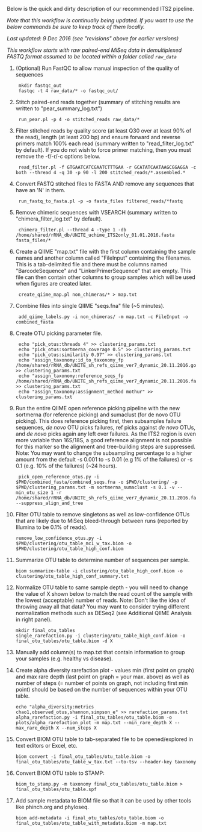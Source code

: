 Below is the quick and dirty description of our recommended ITS2 pipeline.
  
_Note that this workflow is continually being updated. If you want to use the below commands be sure to keep track of them locally._    
    
_Last updated: 9 Dec 2016 (see "revisions" above for earlier versions)_    
     
  
*This workflow starts with raw paired-end MiSeq data in demultiplexed FASTQ format assumed to be located within a folder called `raw_data`*

1. (Optional) Run FastQC to allow manual inspection of the quality of sequences

        mkdir fastqc_out
        fastqc -t 4 raw_data/* -o fastqc_out/

2. Stitch paired-end reads together (summary of stitching results are written to "pear_summary_log.txt")

        run_pear.pl -p 4 -o stitched_reads raw_data/* 

3. Filter stitched reads by quality score (at least Q30 over at least 90% of the read), length (at least 200 bp) and ensure forward and reverse primers match 100% each read (summary written to "read_filter_log.txt" by default). If you do not wish to force primer matching, then you must remove the -f/-r/-c options below. 

        read_filter.pl -f GTGAATCATCGAATCTTTGAA -r GCATATCAATAAGCGGAGGA -c both --thread 4 -q 30 -p 90 -l 200 stitched_reads/*.assembled.*
									
4. Convert FASTQ stitched files to FASTA AND remove any sequences that have an 'N' in them.

        run_fastq_to_fasta.pl -p -o fasta_files filtered_reads/*fastq

5. Remove chimeric sequences with VSEARCH (summary written to "chimera_filter_log.txt" by default).

        chimera_filter.pl --thread 4 -type 1 -db /home/shared/rRNA_db/UNITE_uchime_ITS2only_01.01.2016.fasta fasta_files/*	

6. Create a QIIME "map.txt" file with the first column containing the sample names and another column called "FileInput" containing the filenames. This is a tab-delimited file and there must be columns named "BarcodeSequence" and "LinkerPrimerSequence" that are empty. This file can then contain other columns to group samples which will be used when figures are created later.

        create_qiime_map.pl non_chimeras/* > map.txt
		
7. Combine files into single QIIME "seqs.fna" file (~5 minutes).

        add_qiime_labels.py -i non_chimeras/ -m map.txt -c FileInput -o combined_fasta
		
8. Create OTU picking parameter file.

        echo "pick_otus:threads 4" >> clustering_params.txt
        echo "pick_otus:sortmerna_coverage 0.5" >> clustering_params.txt
        echo "pick_otus:similarity 0.97" >> clustering_params.txt
        echo "assign_taxonomy:id_to_taxonomy_fp /home/shared/rRNA_db/UNITE_sh_refs_qiime_ver7_dynamic_20.11.2016.goodASCII.txt" >> clustering_params.txt 
        echo "assign_taxonomy:reference_seqs_fp /home/shared/rRNA_db/UNITE_sh_refs_qiime_ver7_dynamic_20.11.2016.fasta" >> clustering_params.txt
        echo "assign_taxonomy:assignment_method mothur" >> clustering_params.txt
        
9. Run the entire QIIME open reference picking pipeline with the new sortmerna (for reference picking) and sumaclust (for de novo OTU picking). This does reference picking first, then subsamples failure sequences, _de novo_ OTU picks failures, ref picks against _de novo_ OTUs, and _de novo_ picks again any left over failures. As the ITS2 region is even more variable than 16S/18S, a good reference alignment is not possible for this marker so the alignment and tree-building steps are suppressed. Note: You may want to change the subsampling percentage to a higher amount from the default -s 0.001 to -s 0.01 (e.g 1% of the failures) or -s 0.1 (e.g. 10% of the failures) (~24 hours).

        pick_open_reference_otus.py -i $PWD/combined_fasta/combined_seqs.fna -o $PWD/clustering/ -p $PWD/clustering_params.txt -m sortmerna_sumaclust -s 0.1 -v --min_otu_size 1 -r /home/shared/rRNA_db/UNITE_sh_refs_qiime_ver7_dynamic_20.11.2016.fasta --suppress_align_and_tree

10. Filter OTU table to remove singletons as well as low-confidence OTUs that are likely due to MiSeq bleed-through between runs (reported by Illumina to be 0.1% of reads). 

        remove_low_confidence_otus.py -i $PWD/clustering/otu_table_mc1_w_tax.biom -o $PWD/clustering/otu_table_high_conf.biom

11. Summarize OTU table to determine number of sequences per sample.

        biom summarize-table -i clustering/otu_table_high_conf.biom -o clustering/otu_table_high_conf_summary.txt

12. Normalize OTU table to same sample depth - you will need to change the value of X shown below to match the read count of the sample with the lowest (acceptable) number of reads. Note: Don't like the idea of throwing away all that data? You may want to consider trying different normalization methods such as DESeq2 (see Additional QIIME Analysis in right panel).

        mkdir final_otu_tables
        single_rarefaction.py -i clustering/otu_table_high_conf.biom -o final_otu_tables/otu_table.biom -d X

13. Manually add column(s) to map.txt that contain information to group your samples (e.g. healthy vs disease).

14. Create alpha diversity rarefaction plot - values min (first point on graph) and max rare depth (last point on graph = your max. above) as well as number of steps (= number of points on graph, not including first min point) should be based on the number of sequences within your OTU table.

        echo "alpha_diversity:metrics chao1,observed_otus,shannon,simpson_e" >> rarefaction_params.txt
        alpha_rarefaction.py -i final_otu_tables/otu_table.biom -o plots/alpha_rarefaction_plot -m map.txt --min_rare_depth X --max_rare_depth X --num_steps X

15. Convert BIOM OTU table to tab-separated file to be opened/explored in text editors or Excel, etc.

        biom convert -i final_otu_tables/otu_table.biom -o final_otu_tables/otu_table_w_tax.txt --to-tsv --header-key taxonomy

16. Convert BIOM OTU table to STAMP:

        biom_to_stamp.py -m taxonomy final_otu_tables/otu_table.biom > final_otu_tables/otu_table.spf

17. Add sample metadata to BIOM file so that it can be used by other tools like phinch.org and phyloseq.

        biom add-metadata -i final_otu_tables/otu_table.biom -o final_otu_tables/otu_table_with_metadata.biom -m map.txt